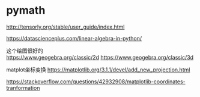 # pymath


http://tensorly.org/stable/user_guide/index.html

https://datascienceplus.com/linear-algebra-in-python/

这个绘图很好的   
https://www.geogebra.org/classic/2d
https://www.geogebra.org/classic/3d

matplot坐标变换
https://matplotlib.org/3.1.1/devel/add_new_projection.html

https://stackoverflow.com/questions/42932908/matplotlib-coordinates-tranformation